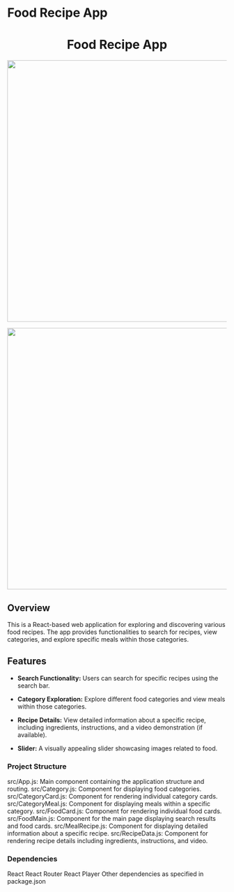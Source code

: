 
# Food Recipe App

<center>
<h1>Food Recipe App</h1>
</center>

<p align="center"><img src="./imges/pic.png" width="600px"/></p>

<p align="center"><img src="./imges/pic2.png" width="600px"/></p>

## Overview

This is a React-based web application for exploring and discovering various food recipes. The app provides functionalities to search for recipes, view categories, and explore specific meals within those categories.

## Features

- **Search Functionality:** Users can search for specific recipes using the search bar.

- **Category Exploration:** Explore different food categories and view meals within those categories.

- **Recipe Details:** View detailed information about a specific recipe, including ingredients, instructions, and a video demonstration (if available).

- **Slider:** A visually appealing slider showcasing images related to food.

### Project Structure
src/App.js: Main component containing the application structure and routing.
src/Category.js: Component for displaying food categories.
src/CategoryCard.js: Component for rendering individual category cards.
src/CategoryMeal.js: Component for displaying meals within a specific category.
src/FoodCard.js: Component for rendering individual food cards.
src/FoodMain.js: Component for the main page displaying search results and food cards.
src/MealRecipe.js: Component for displaying detailed information about a specific recipe.
src/RecipeData.js: Component for rendering recipe details including ingredients, instructions, and video.

### Dependencies
React
React Router
React Player
Other dependencies as specified in package.json

